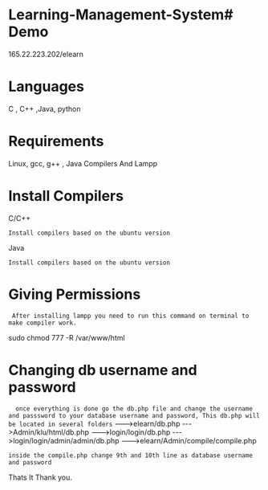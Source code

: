 # Learning-Management-System# Demo

165.22.223.202/elearn

# Languages
C , C++ ,Java, python

# Requirements

Linux, gcc, g++ , Java Compilers And Lampp


# Install Compilers

C/C++
```
Install compilers based on the ubuntu version
```

Java
```
Install compilers based on the ubuntu version
```


# Giving Permissions
``` After installing lampp you need to run this command on terminal to make compiler work.```

sudo chmod 777 -R /var/www/html

# Changing db username and password
```  once everything is done go the db.php file and change the username and passsword to your database username and password, This db.php will be located in several folders```
--->elearn/db.php
--->Admin/klu/html/db.php
--->login/login/db.php
--->login/login/admin/admin/db.php
--->elearn/Admin/compile/compile.php

```inside the compile.php change 9th and 10th line as database username and password```


Thats It 
Thank you.



